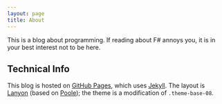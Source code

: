 ```yaml
---
layout: page
title: About
---
```


<p class="message">
  This is a blog about programming. If reading about F# annoys you, it is in your best interest not to be here.
</p>

## Technical Info

This blog is hosted on [GitHub Pages](https://pages.github.com), which uses [Jekyll](http://jekyllrb.com). The layout is [Lanyon](http://lanyon.getpoole.com) (based on [Poole](https://github.com/poole/poole)); the theme is a modification of `.theme-base-08`.